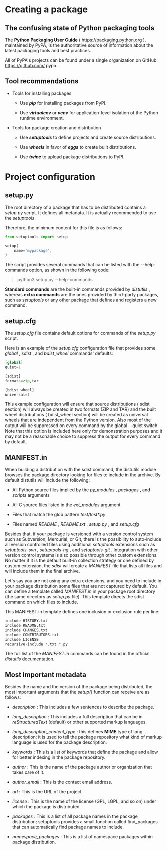 # Creating a package

## The confusing state of Python packaging tools

The **Python Packaging User Guide** ( https://packaging.python.org ),
maintained by PyPA, is the authoritative source of information about the latest packaging
tools and best practices.

All of
PyPA's projects can be found under a single organization on GitHub:  https://github.com/
pypa.

## Tool recommendations

* Tools for installing packages
  
  * Use  **_pip_** for installing packages from PyPI.
  
  * Use  **_virtualenv_** or  **_venv_** for application-level isolation of the Python runtime
    environment.

* Tools for package creation and distribution

  * Use  **_setuptools_** to define projects and create source distributions.
  
  * Use **_wheels_** in favor of **_eggs_** to create built distributions.
  
  * Use  **_twine_** to upload package distributions to PyPI.

# Project configuration

## setup.py

The root directory of a package that has to be distributed contains a  _setup.py_ script.
It defines all metadata. It is actually recommended to use the  _setuptools_.

Therefore, the minimum content for this file is as follows:

``` Python
from setuptools import setup

setup(
    name='mypackage',
)
```

The script provides several commands that can be listed with the  --help-commands option, as shown in the following code:

> python3 setup.py --help-commands

**Standard commands** are the built-in commands provided
by  _distutils_ , whereas **extra commands** are the ones provided by third-party packages,
such as  _setuptools_ or any other package that defines and registers a new command.

## setup.cfg

The  _setup.cfg_ file contains default options for commands of the  _setup.py_ script.

Here
is an example of the  _setup.cfg_ configuration file that provides some  _global_ ,  _sdist_ ,
and  _bdist\_wheel_ commands' defaults:

``` Python
[global]
quiet=1

[sdist]
formats=zip,tar

[bdist_wheel]
universal=1
```

This example configuration will ensure that source distributions ( sdist section) will
always be created in two formats (ZIP and TAR) and the built  wheel distributions
( bdist\_wheel section) will be created as universal wheels that are independent from the
Python version. Also most of the output will be suppressed on every command by the
global  --quiet switch. Note that this option is included here only for demonstration
purposes and it may not be a reasonable choice to suppress the output for every command
by default.


## MANIFEST.in

When building a distribution with the  sdist command, the  distutils module browses
the package directory looking for files to include in the archive. By default  distutils will
include the following:

* All Python source files implied by the  _py\_modules_ ,  _packages_ , and  _scripts_
  arguments

* All C source files listed in the  _ext\_modules_ argument

* Files that match the glob pattern  _test/test\*.py_

* Files named  _README_ ,  _README.txt_ ,  _setup.py_ , and  _setup.cfg_

Besides that, if your package is versioned with a version control system such as Subversion,
Mercurial, or Git, there is the possibility to auto-include all version controlled files using
additional  _setuptools_ extensions such as  _setuptools-svn_ ,  _setuptools-hg_ ,
and  _setuptools-git_ . Integration with other version control systems is also possible
through other custom extensions. No matter if it is the default built-in collection strategy or
one defined by custom extension, the  _sdist_ will create a  _MANIFEST_ file that lists all files
and will include them in the final archive.

Let's say you are not using any extra extensions, and you need to include in your package
distribution some files that are not captured by default. You can define a template
called  _MANIFEST.in_ in your package root directory (the same directory as  _setup.py_ file).
This template directs the  sdist command on which files to include.

This  MANIFEST.in template defines one inclusion or exclusion rule per line:

``` Python
include HISTORY.txt
include README.txt
include CHANGES.txt
include CONTRIBUTORS.txt
include LICENSE
recursive-include *.txt *.py
```

The full list of the  _MANIFEST.in_ commands can be found in the official  _distutils_
documentation.


## Most important metadata

Besides the name and the version of the package being distributed, the most important
arguments that the  _setup()_ function can receive are as follows:

* _description_ : This includes a few sentences to describe the package.

* _long\_description_ : This includes a full description that can be in
  _reStructuredText_ (default) or other supported markup languages.
  
* _long\_description\_content\_type_ : this defines **MIME** type of long
  description; it is used to tell the package repository what kind of markup
  language is used for the package description.
  
* _keywords_ : This is a list of keywords that define the package and allow for better
  indexing in the package repository.
  
* _author_ : This is the name of the package author or organization that takes care of
  it.
  
* _author\_email_ : This is the contact email address.

* _url_ : This is the URL of the project.

* _license_ : This is the name of the license (GPL, LGPL, and so on) under which the
  package is distributed.
  
* _packages_ : This is a list of all package names in the package
  distribution;  setuptools provides a small function called  find\_packages that
  can automatically find package names to include.

* _namespace\_packages_ : This is a list of namespace packages within package
  distribution.

